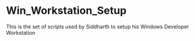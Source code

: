 # Win_Workstation_Setup
This is the set of scripts used by Siddharth to setup his Windows Developer Workstation
